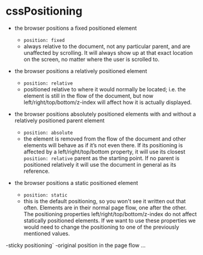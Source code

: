 # cssPositioning


- the browser positions a fixed positioned element
  - `position: fixed`
  - always relative to the document, not any particular parent, and are unaffected by scrolling.
  It will always show up at that exact location on the screen, no matter where the user is scrolled to.

- the browser positions a relatively positioned element
  - `position: relative`
  - positioned relative to where it would normally be located; i.e. the element is still in the flow of the document,
  but now left/right/top/bottom/z-index will affect how it is actually displayed.

- the browser positions absolutely positioned elements with and without a relatively positioned parent element
  - `position: absolute`
  - the element is removed from the flow of the document and other elements will behave as if it’s not even there.
  If its positioning is affected by a left/right/top/bottom property, it will use its closest `position: relative` parent as the starting point.
  If no parent is positioned relatively it will use the document in general as its reference.
- the browser positions a static positioned element

  - `position: static`
  - this is the default positioning, so you won't see it written out that often.
  Elements are in their normal page flow, one after the other.
   The positioning properties left/right/top/bottom/z-index do not affect statically positioned elements.
   If we want to use these properties we would need to change the positioning to one of the previously mentioned values.


-sticky positioning`
-original position in the page flow ...
